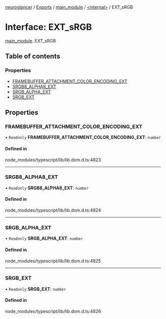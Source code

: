 [neuroglancer](../README.md) / [Exports](../modules.md) / [main\_module](../modules/main_module.md) / [<internal\>](../modules/main_module._internal_.md) / EXT\_sRGB

# Interface: EXT\_sRGB

[main_module](../modules/main_module.md).[<internal>](../modules/main_module._internal_.md).EXT_sRGB

## Table of contents

### Properties

- [FRAMEBUFFER\_ATTACHMENT\_COLOR\_ENCODING\_EXT](main_module._internal_.EXT_sRGB.md#framebuffer_attachment_color_encoding_ext)
- [SRGB8\_ALPHA8\_EXT](main_module._internal_.EXT_sRGB.md#srgb8_alpha8_ext)
- [SRGB\_ALPHA\_EXT](main_module._internal_.EXT_sRGB.md#srgb_alpha_ext)
- [SRGB\_EXT](main_module._internal_.EXT_sRGB.md#srgb_ext)

## Properties

### FRAMEBUFFER\_ATTACHMENT\_COLOR\_ENCODING\_EXT

• `Readonly` **FRAMEBUFFER\_ATTACHMENT\_COLOR\_ENCODING\_EXT**: `number`

#### Defined in

node_modules/typescript/lib/lib.dom.d.ts:4823

___

### SRGB8\_ALPHA8\_EXT

• `Readonly` **SRGB8\_ALPHA8\_EXT**: `number`

#### Defined in

node_modules/typescript/lib/lib.dom.d.ts:4824

___

### SRGB\_ALPHA\_EXT

• `Readonly` **SRGB\_ALPHA\_EXT**: `number`

#### Defined in

node_modules/typescript/lib/lib.dom.d.ts:4825

___

### SRGB\_EXT

• `Readonly` **SRGB\_EXT**: `number`

#### Defined in

node_modules/typescript/lib/lib.dom.d.ts:4826
